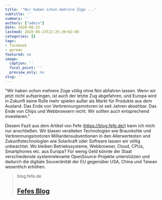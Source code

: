 ```yaml
---
title: '"Wir haben schon mehrere Züge ...'
subtitle: ''
summary: ''
authors: ["admin"]
date: 2020-08-23
lastmod: 2020-08-23T22:25:36+02:00
categories: []
tags:
- facebook
- german
featured: no
image:
  caption: ''
  focal_point: ''
  preview_only: no
slug: ''
---
```

"Wir haben schon mehrere Züge völlig ohne Not abfahren lassen. Wenn wir jetzt nicht aufspringen, ist auch der letzte Zug abgefahren, und Europa wird in Zukunft keine Rolle mehr spielen außer als Markt für Produkte aus dem Ausland. Das Ende von Verbrennungsmotoren ist seit Jahren absehbar. Das Ende von Chips und Webbrowsern nicht. Wir sollten auch entsprechend investieren."

Diesem Fazit aus dem Artikel von Fefe (https://blog.fefe.de/)  kann ich mich nur anschließen. Wir blasen veralteten Technologien wie Braunkohle und Verbrennungsmotoren Milliardensubventionen in den Allerwertesten und Zukunftstechnologien wie Solarkraft oder Software lassen wir völlig unbeachtet. Wo bleiben Betriebssysteme, Webbrowser, Cloud, CPUs, Smartphones etc. aus Europa? Für wenig Geld könnte der Staat verschiedenste systemrelevante OpenSource-Projekte unterstützen und dadurch die digitale Souveränität der EU gegenüber USA, China und Taiwan wesentlich erhöhen.
> blog.fefe.de
> ## [Fefes Blog](https://blog.fefe.de/)
>



